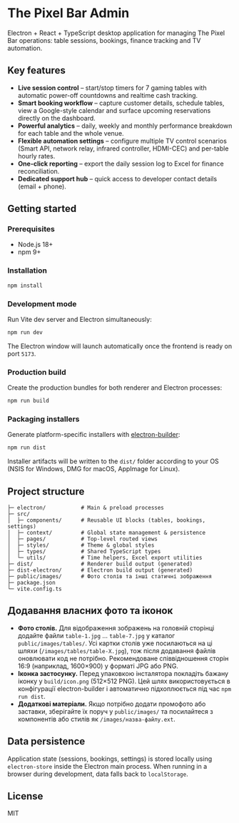 # The Pixel Bar Admin

Electron + React + TypeScript desktop application for managing The Pixel Bar operations: table sessions, bookings, finance tracking and TV automation.

## Key features

- **Live session control** – start/stop timers for 7 gaming tables with automatic power-off countdowns and realtime cash tracking.
- **Smart booking workflow** – capture customer details, schedule tables, view a Google-style calendar and surface upcoming reservations directly on the dashboard.
- **Powerful analytics** – daily, weekly and monthly performance breakdown for each table and the whole venue.
- **Flexible automation settings** – configure multiple TV control scenarios (Smart API, network relay, infrared controller, HDMI-CEC) and per-table hourly rates.
- **One-click reporting** – export the daily session log to Excel for finance reconciliation.
- **Dedicated support hub** – quick access to developer contact details (email + phone).

## Getting started

### Prerequisites

- Node.js 18+
- npm 9+

### Installation

```bash
npm install
```

### Development mode

Run Vite dev server and Electron simultaneously:

```bash
npm run dev
```

The Electron window will launch automatically once the frontend is ready on port `5173`.

### Production build

Create the production bundles for both renderer and Electron processes:

```bash
npm run build
```

### Packaging installers

Generate platform-specific installers with [electron-builder](https://www.electron.build/):

```bash
npm run dist
```

Installer artifacts will be written to the `dist/` folder according to your OS (NSIS for Windows, DMG for macOS, AppImage for Linux).

## Project structure

```
├─ electron/           # Main & preload processes
├─ src/
│  ├─ components/      # Reusable UI blocks (tables, bookings, settings)
│  ├─ context/         # Global state management & persistence
│  ├─ pages/           # Top-level routed views
│  ├─ styles/          # Theme & global styles
│  ├─ types/           # Shared TypeScript types
│  └─ utils/           # Time helpers, Excel export utilities
├─ dist/               # Renderer build output (generated)
├─ dist-electron/      # Electron build output (generated)
├─ public/images/      # Фото столів та інші статичні зображення
├─ package.json
└─ vite.config.ts
```

## Додавання власних фото та іконок

- **Фото столів.** Для відображення зображень на головній сторінці додайте файли `table-1.jpg` … `table-7.jpg` у каталог `public/images/tables/`. Усі картки столів уже посилаються на ці шляхи (`/images/tables/table-X.jpg`), тож після додавання файлів оновлювати код не потрібно. Рекомендоване співвідношення сторін 16:9 (наприклад, 1600×900) у форматі JPG або PNG.
- **Іконка застосунку.** Перед упаковкою інсталятора покладіть бажану іконку у `build/icon.png` (512×512 PNG). Цей шлях використовується в конфігурації electron-builder і автоматично підхоплюється під час `npm run dist`.
- **Додаткові матеріали.** Якщо потрібно додати промофото або заставки, зберігайте їх поруч у `public/images/` та посилайтеся з компонентів або стилів як `/images/назва-файлу.ext`.

## Data persistence

Application state (sessions, bookings, settings) is stored locally using `electron-store` inside the Electron main process. When running in a browser during development, data falls back to `localStorage`.

## License

MIT
